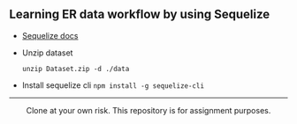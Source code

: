 Learning ER data workflow by using Sequelize 
---------------------------------------------

* [Sequelize docs](https://sequelize.org/v5/)

* Unzip dataset 
  ```shell
  unzip Dataset.zip -d ./data
  ```
* Install sequelize cli 
  `npm install -g sequelize-cli`
---

<div align="center">
  Clone at your own risk. This repository is for assignment purposes.
</div>